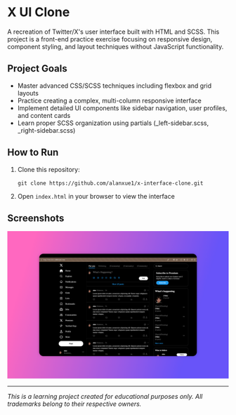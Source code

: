 # X UI Clone

A recreation of Twitter/X's user interface built with HTML and SCSS. This project is a front-end practice exercise focusing on responsive design, component styling, and layout techniques without JavaScript functionality.


## Project Goals

- Master advanced CSS/SCSS techniques including flexbox and grid layouts
- Practice creating a complex, multi-column responsive interface
- Implement detailed UI components like sidebar navigation, user profiles, and content cards
- Learn proper SCSS organization using partials (_left-sidebar.scss, _right-sidebar.scss)


## How to Run

1. Clone this repository:
   ```
   git clone https://github.com/alanxue1/x-interface-clone.git
   ```
2. Open `index.html` in your browser to view the interface



## Screenshots

![X UI Clone Screenshot](finished_page.png)

---

*This is a learning project created for educational purposes only. All trademarks belong to their respective owners.*
